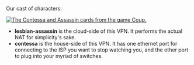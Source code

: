Our cast of characters:

[![The Contessa and Assassin cards from the game Coup.](https://user-images.githubusercontent.com/52814/52180158-87004e80-2797-11e9-92aa-cb1dbf65b22f.jpg)](https://boardgamegeek.com/boardgame/131357/coup)

* **lesbian-assassin** is the cloud-side of this VPN. It performs the actual NAT for simplicity's sake.
* **contessa** is the house-side of this VPN. It has one ethernet port for connecting to the ISP you want to stop watching you, and the other port to plug into your myriad of switches.
